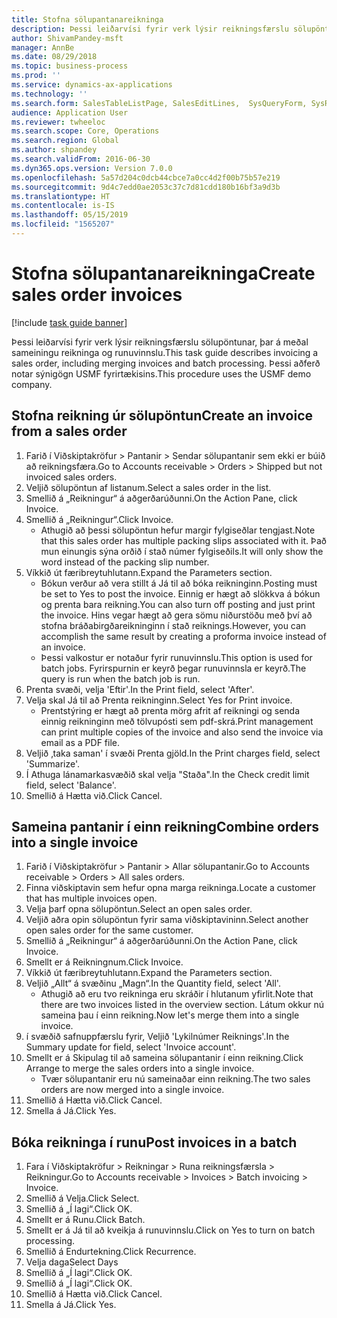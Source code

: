 ```yaml
---
title: Stofna sölupantanareikninga
description: Þessi leiðarvísi fyrir verk lýsir reikningsfærslu sölupöntunar, þar á meðal sameiningu reikninga og runuvinnslu.
author: ShivamPandey-msft
manager: AnnBe
ms.date: 08/29/2018
ms.topic: business-process
ms.prod: ''
ms.service: dynamics-ax-applications
ms.technology: ''
ms.search.form: SalesTableListPage, SalesEditLines,  SysQueryForm, SysRecurrence
audience: Application User
ms.reviewer: twheeloc
ms.search.scope: Core, Operations
ms.search.region: Global
ms.author: shpandey
ms.search.validFrom: 2016-06-30
ms.dyn365.ops.version: Version 7.0.0
ms.openlocfilehash: 5a57d204c0dcb44cbce7a0cc4d2f00b75b57e219
ms.sourcegitcommit: 9d4c7edd0ae2053c37c7d81cdd180b16bf3a9d3b
ms.translationtype: HT
ms.contentlocale: is-IS
ms.lasthandoff: 05/15/2019
ms.locfileid: "1565207"
---
```

# <a name="create-sales-order-invoices"></a><span data-ttu-id="f0e94-103">Stofna sölupantanareikninga</span><span class="sxs-lookup"><span data-stu-id="f0e94-103">Create sales order invoices</span></span>

[!include [task guide banner](../../includes/task-guide-banner.md)]

<span data-ttu-id="f0e94-104">Þessi leiðarvísi fyrir verk lýsir reikningsfærslu sölupöntunar, þar á meðal sameiningu reikninga og runuvinnslu.</span><span class="sxs-lookup"><span data-stu-id="f0e94-104">This task guide describes invoicing a sales order, including merging invoices and batch processing.</span></span> <span data-ttu-id="f0e94-105">Þessi aðferð notar sýnigögn USMF fyrirtækisins.</span><span class="sxs-lookup"><span data-stu-id="f0e94-105">This procedure uses the USMF demo company.</span></span>


## <a name="create-an-invoice-from-a-sales-order"></a><span data-ttu-id="f0e94-106">Stofna reikning úr sölupöntun</span><span class="sxs-lookup"><span data-stu-id="f0e94-106">Create an invoice from a sales order</span></span>
1. <span data-ttu-id="f0e94-107">Farið í Viðskiptakröfur > Pantanir > Sendar sölupantanir sem ekki er búið að reikningsfæra.</span><span class="sxs-lookup"><span data-stu-id="f0e94-107">Go to Accounts receivable > Orders > Shipped but not invoiced sales orders.</span></span>
2. <span data-ttu-id="f0e94-108">Veljið sölupöntun af listanum.</span><span class="sxs-lookup"><span data-stu-id="f0e94-108">Select a sales order in the list.</span></span> 
3. <span data-ttu-id="f0e94-109">Smellið á „Reikningur“ á aðgerðarúðunni.</span><span class="sxs-lookup"><span data-stu-id="f0e94-109">On the Action Pane, click Invoice.</span></span>
4. <span data-ttu-id="f0e94-110">Smellið á „Reikningur“.</span><span class="sxs-lookup"><span data-stu-id="f0e94-110">Click Invoice.</span></span>
    * <span data-ttu-id="f0e94-111">Athugið að þessi sölupöntun hefur margir fylgiseðlar tengjast.</span><span class="sxs-lookup"><span data-stu-id="f0e94-111">Note that this sales order has multiple packing slips associated with it.</span></span> <span data-ttu-id="f0e94-112">Það mun einungis sýna orðið <multiple> í stað númer fylgiseðils.</span><span class="sxs-lookup"><span data-stu-id="f0e94-112">It will only show the word <multiple> instead of the packing slip number.</span></span>  
5. <span data-ttu-id="f0e94-113">Víkkið út færibreytuhlutann.</span><span class="sxs-lookup"><span data-stu-id="f0e94-113">Expand the Parameters section.</span></span>
    * <span data-ttu-id="f0e94-114">Bókun verður að vera stillt á Já til að bóka reikninginn.</span><span class="sxs-lookup"><span data-stu-id="f0e94-114">Posting must be set to Yes to post the invoice.</span></span> <span data-ttu-id="f0e94-115">Einnig er hægt að slökkva á bókun og prenta bara reikning.</span><span class="sxs-lookup"><span data-stu-id="f0e94-115">You can also turn off posting and just print the invoice.</span></span> <span data-ttu-id="f0e94-116">Hins vegar hægt að gera sömu niðurstöðu með því að stofna bráðabirgðareikninginn í stað reiknings.</span><span class="sxs-lookup"><span data-stu-id="f0e94-116">However, you can accomplish the same result by creating a proforma invoice instead of an invoice.</span></span>  
    * <span data-ttu-id="f0e94-117">Þessi valkostur er notaður fyrir runuvinnslu.</span><span class="sxs-lookup"><span data-stu-id="f0e94-117">This option is used for batch jobs.</span></span> <span data-ttu-id="f0e94-118">Fyrirspurnin er keyrð þegar runuvinnsla er keyrð.</span><span class="sxs-lookup"><span data-stu-id="f0e94-118">The query is run when the batch job is run.</span></span>    
6. <span data-ttu-id="f0e94-119">Prenta svæði, velja 'Eftir'.</span><span class="sxs-lookup"><span data-stu-id="f0e94-119">In the Print field, select 'After'.</span></span>
7. <span data-ttu-id="f0e94-120">Velja skal Já til að Prenta reikninginn.</span><span class="sxs-lookup"><span data-stu-id="f0e94-120">Select Yes for Print invoice.</span></span>
    * <span data-ttu-id="f0e94-121">Prentstýring er hægt að prenta mörg afrit af reikningi og senda einnig reikninginn með tölvupósti sem pdf-skrá.</span><span class="sxs-lookup"><span data-stu-id="f0e94-121">Print management can print  multiple copies of the invoice and also send the invoice via email as a PDF file.</span></span>  
8. <span data-ttu-id="f0e94-122">Veljið ‚taka saman' í svæði Prenta gjöld.</span><span class="sxs-lookup"><span data-stu-id="f0e94-122">In the Print charges field, select 'Summarize'.</span></span>
9. <span data-ttu-id="f0e94-123">Í Athuga lánamarkasvæðið skal velja "Staða".</span><span class="sxs-lookup"><span data-stu-id="f0e94-123">In the Check credit limit field, select 'Balance'.</span></span>
10. <span data-ttu-id="f0e94-124">Smellið á Hætta við.</span><span class="sxs-lookup"><span data-stu-id="f0e94-124">Click Cancel.</span></span>

## <a name="combine-orders-into-a-single-invoice"></a><span data-ttu-id="f0e94-125">Sameina pantanir í einn reikning</span><span class="sxs-lookup"><span data-stu-id="f0e94-125">Combine orders into a single invoice</span></span>
1. <span data-ttu-id="f0e94-126">Farið í Viðskiptakröfur > Pantanir > Allar sölupantanir.</span><span class="sxs-lookup"><span data-stu-id="f0e94-126">Go to Accounts receivable > Orders > All sales orders.</span></span>
2. <span data-ttu-id="f0e94-127">Finna viðskiptavin sem hefur opna marga reikninga.</span><span class="sxs-lookup"><span data-stu-id="f0e94-127">Locate a customer that has multiple invoices open.</span></span>
3. <span data-ttu-id="f0e94-128">Velja þarf opna sölupöntun.</span><span class="sxs-lookup"><span data-stu-id="f0e94-128">Select an open sales order.</span></span>
4. <span data-ttu-id="f0e94-129">Veljið aðra opin sölupöntun fyrir sama viðskiptavininn.</span><span class="sxs-lookup"><span data-stu-id="f0e94-129">Select another open sales order for the same customer.</span></span>
5. <span data-ttu-id="f0e94-130">Smellið á „Reikningur“ á aðgerðarúðunni.</span><span class="sxs-lookup"><span data-stu-id="f0e94-130">On the Action Pane, click Invoice.</span></span>
6. <span data-ttu-id="f0e94-131">Smellt er á Reikningnum.</span><span class="sxs-lookup"><span data-stu-id="f0e94-131">Click Invoice.</span></span>
7. <span data-ttu-id="f0e94-132">Víkkið út færibreytuhlutann.</span><span class="sxs-lookup"><span data-stu-id="f0e94-132">Expand the Parameters section.</span></span>
8. <span data-ttu-id="f0e94-133">Veljið „Allt“ á svæðinu „Magn“.</span><span class="sxs-lookup"><span data-stu-id="f0e94-133">In the Quantity field, select 'All'.</span></span>
    * <span data-ttu-id="f0e94-134">Athugið að eru tvo reikninga eru skráðir í hlutanum yfirlit.</span><span class="sxs-lookup"><span data-stu-id="f0e94-134">Note that there are two invoices listed in the overview section.</span></span> <span data-ttu-id="f0e94-135">Látum okkur nú sameina þau í einn reikning.</span><span class="sxs-lookup"><span data-stu-id="f0e94-135">Now let's merge them into a single invoice.</span></span>  
9. <span data-ttu-id="f0e94-136">í svæðið safnuppfærslu fyrir, Veljið 'Lykilnúmer Reiknings'.</span><span class="sxs-lookup"><span data-stu-id="f0e94-136">In the Summary update for field, select 'Invoice account'.</span></span>
10. <span data-ttu-id="f0e94-137">Smellt er á Skipulag til að sameina sölupantanir í einn reikning.</span><span class="sxs-lookup"><span data-stu-id="f0e94-137">Click Arrange to merge the sales orders into a single invoice.</span></span>
    * <span data-ttu-id="f0e94-138">Tvær sölupantanir eru nú sameinaðar einn reikning.</span><span class="sxs-lookup"><span data-stu-id="f0e94-138">The two sales orders are now merged into a single invoice.</span></span>   
11. <span data-ttu-id="f0e94-139">Smellið á Hætta við.</span><span class="sxs-lookup"><span data-stu-id="f0e94-139">Click Cancel.</span></span>
12. <span data-ttu-id="f0e94-140">Smella á Já.</span><span class="sxs-lookup"><span data-stu-id="f0e94-140">Click Yes.</span></span>

## <a name="post-invoices-in-a-batch"></a><span data-ttu-id="f0e94-141">Bóka reikninga í runu</span><span class="sxs-lookup"><span data-stu-id="f0e94-141">Post invoices in a batch</span></span>
1. <span data-ttu-id="f0e94-142">Fara í Viðskiptakröfur > Reikningar > Runa reikningsfærsla > Reikningur.</span><span class="sxs-lookup"><span data-stu-id="f0e94-142">Go to Accounts receivable > Invoices > Batch invoicing > Invoice.</span></span>
2. <span data-ttu-id="f0e94-143">Smellið á Velja.</span><span class="sxs-lookup"><span data-stu-id="f0e94-143">Click Select.</span></span>
3. <span data-ttu-id="f0e94-144">Smellið á „Í lagi“.</span><span class="sxs-lookup"><span data-stu-id="f0e94-144">Click OK.</span></span>
4. <span data-ttu-id="f0e94-145">Smellt er á Runu.</span><span class="sxs-lookup"><span data-stu-id="f0e94-145">Click Batch.</span></span>
5. <span data-ttu-id="f0e94-146">Smellt er á Já til að kveikja á runuvinnslu.</span><span class="sxs-lookup"><span data-stu-id="f0e94-146">Click on Yes to turn on batch processing.</span></span>
6. <span data-ttu-id="f0e94-147">Smellið á Endurtekning.</span><span class="sxs-lookup"><span data-stu-id="f0e94-147">Click Recurrence.</span></span>
7. <span data-ttu-id="f0e94-148">Velja daga</span><span class="sxs-lookup"><span data-stu-id="f0e94-148">Select Days</span></span>
8. <span data-ttu-id="f0e94-149">Smellið á „Í lagi“.</span><span class="sxs-lookup"><span data-stu-id="f0e94-149">Click OK.</span></span>
9. <span data-ttu-id="f0e94-150">Smellið á „Í lagi“.</span><span class="sxs-lookup"><span data-stu-id="f0e94-150">Click OK.</span></span>
10. <span data-ttu-id="f0e94-151">Smellið á Hætta við.</span><span class="sxs-lookup"><span data-stu-id="f0e94-151">Click Cancel.</span></span>
11. <span data-ttu-id="f0e94-152">Smella á Já.</span><span class="sxs-lookup"><span data-stu-id="f0e94-152">Click Yes.</span></span>

